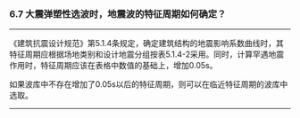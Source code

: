 ﻿### 6.7  大震弹塑性选波时，地震波的特征周期如何确定？---
《建筑抗震设计规范》第5.1.4条规定，确定建筑结构的地震影响系数曲线时，其特征周期应根据场地类别和设计地震分组按表5.1.4-2采用。同时，计算罕遇地震作用时，特征周期应该在表格中数值的基础上，增加0.05s。如果波库中不存在增加了0.05s以后的特征周期，则可以在临近特征周期的波库中选取。---
